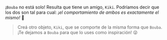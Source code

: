 ¡`Bouba` no está solo! Resulta que tiene un amigo, `Kiki`. Podríamos decir que los dos son tal para cual: _¡el comportamiento de ambos es exactamente el mismo!_ :two_men_holding_hands: 

> Creá otro objeto, `Kiki`, que se comporte de la misma forma que `Bouba`. ¡Te dejamos a `Bouba` para que lo uses como inspiración! :stuck_out_tongue_winking_eye: 
